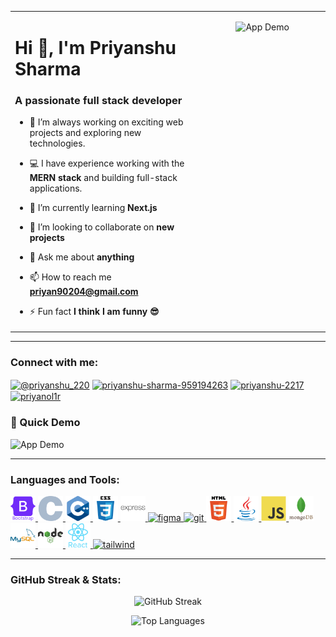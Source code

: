 <table>
  <tr>
    <td valign="top" width="60%">
      
<h1 align="left">Hi 👋, I'm Priyanshu Sharma</h1>
<h3 align="left">A passionate full stack developer</h3>

- 🔭 I’m always working on exciting web projects and exploring new technologies.  
- 💻 I have experience working with the **MERN stack** and building full-stack applications.  
- 🌱 I’m currently learning **Next.js**  
- 👯 I’m looking to collaborate on **new projects**  
- 💬 Ask me about **anything**  
- 📫 How to reach me **priyan90204@gmail.com**  
- ⚡ Fun fact **I think I am funny 😎**  

   </td>
   <td valign="top" width="40%">
   
<p align="center">
  <img src="https://media2.giphy.com/media/v1.Y2lkPTc5MGI3NjExZHVmMG0yc253bWh5dXpzemc2ZTlvaXBpbDdwMnQ0ODl0cWdsM3gyayZlcD12MV9pbnRlcm5hbF9naWZfYnlfaWQmY3Q9Zw/bGgsc5mWoryfgKBx1u/giphy.gif" alt="App Demo" width="250"/>
</p>

   </td>
  </tr>
</table>

---

<h3 align="left">Connect with me:</h3>
<p align="left">
<a href="https://twitter.com/@priyanshu_220" target="blank"><img align="center" src="https://raw.githubusercontent.com/rahuldkjain/github-profile-readme-generator/master/src/images/icons/Social/twitter.svg" alt="@priyanshu_220" height="30" width="40" /></a>
<a href="https://linkedin.com/in/priyanshu-sharma-959194263" target="blank"><img align="center" src="https://raw.githubusercontent.com/rahuldkjain/github-profile-readme-generator/master/src/images/icons/Social/linked-in-alt.svg" alt="priyanshu-sharma-959194263" height="30" width="40" /></a>
<a href="https://www.leetcode.com/priyanshu-2217" target="blank"><img align="center" src="https://raw.githubusercontent.com/rahuldkjain/github-profile-readme-generator/master/src/images/icons/Social/leet-code.svg" alt="priyanshu-2217" height="30" width="40" /></a>
<a href="https://auth.geeksforgeeks.org/user/priyanol1r" target="blank"><img align="center" src="https://raw.githubusercontent.com/rahuldkjain/github-profile-readme-generator/master/src/images/icons/Social/geeks-for-geeks.svg" alt="priyanol1r" height="30" width="40" /></a>
</p>
<h3>🧪 Quick Demo</h3>
<p>
  <img src="https://yourcdn.com/demo.gif" alt="App Demo" width="400"/>
</p>

---

<h3 align="left">Languages and Tools:</h3>
<p align="left"> 
<a href="https://getbootstrap.com" target="_blank" rel="noreferrer"> <img src="https://raw.githubusercontent.com/devicons/devicon/master/icons/bootstrap/bootstrap-plain-wordmark.svg" alt="bootstrap" width="40" height="40"/> </a> 
<a href="https://www.cprogramming.com/" target="_blank" rel="noreferrer"> <img src="https://raw.githubusercontent.com/devicons/devicon/master/icons/c/c-original.svg" alt="c" width="40" height="40"/> </a> 
<a href="https://www.w3schools.com/cpp/" target="_blank" rel="noreferrer"> <img src="https://raw.githubusercontent.com/devicons/devicon/master/icons/cplusplus/cplusplus-original.svg" alt="cplusplus" width="40" height="40"/> </a> 
<a href="https://www.w3schools.com/css/" target="_blank" rel="noreferrer"> <img src="https://raw.githubusercontent.com/devicons/devicon/master/icons/css3/css3-original-wordmark.svg" alt="css3" width="40" height="40"/> </a> 
<a href="https://expressjs.com" target="_blank" rel="noreferrer"> <img src="https://raw.githubusercontent.com/devicons/devicon/master/icons/express/express-original-wordmark.svg" alt="express" width="40" height="40"/> </a> 
<a href="https://www.figma.com/" target="_blank" rel="noreferrer"> <img src="https://www.vectorlogo.zone/logos/figma/figma-icon.svg" alt="figma" width="40" height="40"/> </a> 
<a href="https://git-scm.com/" target="_blank" rel="noreferrer"> <img src="https://www.vectorlogo.zone/logos/git-scm/git-scm-icon.svg" alt="git" width="40" height="40"/> </a> 
<a href="https://www.w3.org/html/" target="_blank" rel="noreferrer"> <img src="https://raw.githubusercontent.com/devicons/devicon/master/icons/html5/html5-original-wordmark.svg" alt="html5" width="40" height="40"/> </a> 
<a href="https://www.java.com" target="_blank" rel="noreferrer"> <img src="https://raw.githubusercontent.com/devicons/devicon/master/icons/java/java-original.svg" alt="java" width="40" height="40"/> </a> 
<a href="https://developer.mozilla.org/en-US/docs/Web/JavaScript" target="_blank" rel="noreferrer"> <img src="https://raw.githubusercontent.com/devicons/devicon/master/icons/javascript/javascript-original.svg" alt="javascript" width="40" height="40"/> </a> 
<a href="https://www.mongodb.com/" target="_blank" rel="noreferrer"> <img src="https://raw.githubusercontent.com/devicons/devicon/master/icons/mongodb/mongodb-original-wordmark.svg" alt="mongodb" width="40" height="40"/> </a> 
<a href="https://www.mysql.com/" target="_blank" rel="noreferrer"> <img src="https://raw.githubusercontent.com/devicons/devicon/master/icons/mysql/mysql-original-wordmark.svg" alt="mysql" width="40" height="40"/> </a> 
<a href="https://nodejs.org" target="_blank" rel="noreferrer"> <img src="https://raw.githubusercontent.com/devicons/devicon/master/icons/nodejs/nodejs-original-wordmark.svg" alt="nodejs" width="40" height="40"/> </a> 
<a href="https://reactjs.org/" target="_blank" rel="noreferrer"> <img src="https://raw.githubusercontent.com/devicons/devicon/master/icons/react/react-original-wordmark.svg" alt="react" width="40" height="40"/> </a> 
<a href="https://tailwindcss.com/" target="_blank" rel="noreferrer"> <img src="https://www.vectorlogo.zone/logos/tailwindcss/tailwindcss-icon.svg" alt="tailwind" width="40" height="40"/> </a> 
</p>

---

<h3 align="left">GitHub Streak & Stats:</h3>
<p align="center">
  <img src="https://github-readme-streak-stats.herokuapp.com/?user=priyanshu-2217&theme=tokyonight" alt="GitHub Streak" />
</p>

<p align="center">
  
  <img src="https://github-readme-stats.vercel.app/api/top-langs/?username=priyanshu-2217&layout=compact&theme=tokyonight" alt="Top Languages" />
</p>
